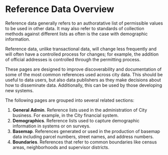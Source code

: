 # Reference Data Overview

Reference data generally refers to an authoratative list of permissible values to be used in other data. It may also refer to standards of collection methods against different lists as often is the case with demographic information.

Reference data, unlike transactional data, will change less frequently and will often have a controlled process for changes; for example, the addition of official addresses is controlled through the permitting process.

These pages are designed to improve discoverability and documentation of some of the most common references used across city data. This should be useful to data users, but also data publishers as they make decisions about how to disseminate data. Additionally, this can be used by those developing new systems.

The following pages are grouped into several related sections:

1. **General Admin**. Reference lists used in the administration of City business. For example, in the City financial system.
2. **Demographics**. Reference lists used to capture demographic information in systems or on surveys.
3. **Basemap**. References generated or used in the production of basemap data including parcel numbers, street names, and address numbers.
4. **Boundaries**. References that refer to common boundaries like census areas, neighborhoods and supervisor districts.

